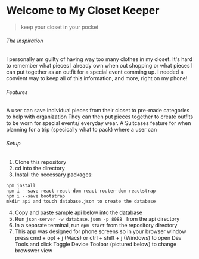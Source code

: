 # Welcome to My Closet Keeper
>keep your closet in your pocket

###### The Inspiration

I personally am guilty of having way too many clothes in my closet. It's hard to remember what pieces I already own when out shopping or what pieces I can put together as an outfit for a special event comming up. I needed a convient way to keep all of this information, and more, right on my phone! 

###### Features 

A user can save individual pieces from their closet to pre-made categories to help with organization
They can then put pieces together to create outfits to be worn for special events/ everyday wear.
A Suitcases feature for when planning for a trip (specically what to pack) where a user can 

###### Setup 

1. Clone this repository
2. cd into the directory
3. Install the necessary packages:
```
npm install
npm i --save react react-dom react-router-dom reactstrap
npm i --save bootstrap
mkdir api and touch database.json to create the database
```
4. Copy and paste sample api below into the database
5. Run ```json-server -w database.json -p 8088 ``` from the api directory
6. In a separate terminal, run ```npm start``` from the repository directory
7. This app was designed for phone screens so in your browser window press cmd + opt + j (Macs) or ctrl + shift + j (Windows) to open Dev Tools and click Toggle Device Toolbar (pictured below) to change browswer view
